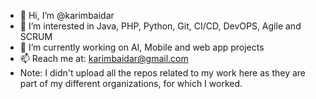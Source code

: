 - 👋 Hi, I’m @karimbaidar
- 👀 I’m interested in Java, PHP, Python, Git, CI/CD, DevOPS, Agile and SCRUM
- 🌱 I’m currently working on AI, Mobile and web app projects
- 📫 Reach me at: karimbaidar@gmail.com
- Note: I didn't upload all the repos related to my work here as they are part of my different organizations, for which I worked. 

<!---
karimbaidar/karimbaidar is a ✨ special ✨ repository because its `README.md` (this file) appears on your GitHub profile.
You can click the Preview link to take a look at your changes.
--->

